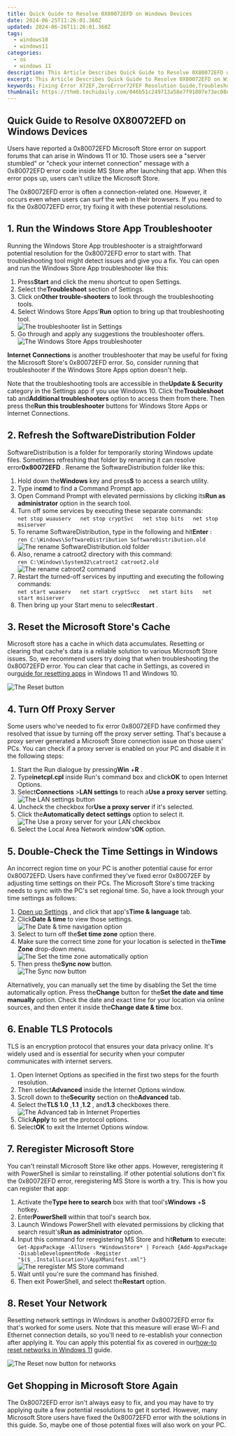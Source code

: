 ```yaml
---
title: Quick Guide to Resolve 0X80072EFD on Windows Devices
date: 2024-06-25T11:26:01.360Z
updated: 2024-06-26T11:26:01.360Z
tags:
  - windows10
  - windows11
categories:
  - os
  - windows 11
description: This Article Describes Quick Guide to Resolve 0X80072EFD on Windows Devices
excerpt: This Article Describes Quick Guide to Resolve 0X80072EFD on Windows Devices
keywords: Fixing Error X72EF,ZeroError72FEF Resolution Guide,Troubleshoot Windows Devices Error,Stop X80072EFD on PCs,Resolve WinDev Error 0X80072EFD,Fixing 0X80072EFD in Windows OS,ErrorCodeX80072EFD Remedy Guide
thumbnail: https://thmb.techidaily.com/046b51c249713a58e7f91807e73ec08e3a40b03e4add7fe4a3b9657a9796ae66.jpg
---
```


## Quick Guide to Resolve 0X80072EFD on Windows Devices

 Users have reported a 0x80072EFD Microsoft Store error on support forums that can arise in Windows 11 or 10\. Those users see a "server stumbled" or "check your internet connection" message with a 0x80072EFD error code inside MS Store after launching that app. When this error pops up, users can't utilize the Microsoft Store.

 The 0x80072EFD error is often a connection-related one. However, it occurs even when users can surf the web in their browsers. If you need to fix the 0x80072EFD error, try fixing it with these potential resolutions.

## 1\. Run the Windows Store App Troubleshooter

 Running the Windows Store App troubleshooter is a straightforward potential resolution for the 0x80072EFD error to start with. That troubleshooting tool might detect issues and give you a fix. You can open and run the Windows Store App troubleshooter like this:

1. Press**Start** and click the menu shortcut to open Settings.
2. Select the**Troubleshoot** section of Settings.
3. Click on**Other trouble-shooters** to look through the troubleshooting tools.
4. Select Windows Store Apps'**Run** option to bring up that troubleshooting tool.  
![The troubleshooter list in Settings](https://static1.makeuseofimages.com/wordpress/wp-content/uploads/2022/12/troubleshooter-list-in-windows-11.jpg)
5. Go through and apply any suggestions the troubleshooter offers.  
![The Windows Store Apps troubleshooter](https://static1.makeuseofimages.com/wordpress/wp-content/uploads/2022/12/windows-store-apps.jpg)

**Internet Connections** is another troubleshooter that may be useful for fixing the Microsoft Store's 0x80072EFD error. So, consider running that troubleshooter if the Windows Store Apps option doesn't help.

 Note that the troubleshooting tools are accessible in the**Update & Security** category in the Settings app if you use Windows 10\. Click the**Troubleshoot** tab and**Additional troubleshooters** option to access them from there. Then press the**Run this troubleshooter** buttons for Windows Store Apps or Internet Connections.

## 2\. Refresh the SoftwareDistribution Folder

 SoftwareDistribution is a folder for temporarily storing Windows update files. Sometimes refreshing that folder by renaming it can resolve error**0x80072EFD** . Rename the SoftwareDistribution folder like this:

1. Hold down the**Windows** key and press**S** to access a search utility.
2. Type in**cmd** to find a Command Prompt app.
3. Open Command Prompt with elevated permissions by clicking its**Run as administrator** option in the search tool.
4. Turn off some services by executing these separate commands:  
`net stop wuauserv  
net stop cryptSvc  
net stop bits  
net stop msiserver`
5. To rename SoftwareDistribution, type in the following and hit**Enter** :  
`ren C:\Windows\SoftwareDistribution SoftwareDistribution.old`  
![The rename SoftwareDistribution.old folder](https://static1.makeuseofimages.com/wordpress/wp-content/uploads/2022/12/rename-softwaredistribution-old-folder.jpg)
6. Also, rename a catroot2 directory with this command:  
`ren C:\Windows\System32\catroot2 catroot2.old`  
![The rename catroot2 command](https://static1.makeuseofimages.com/wordpress/wp-content/uploads/2022/12/rename-catroot2-command.jpg)
7. Restart the turned-off services by inputting and executing the following commands:  
`net start wuaserv  
net start cryptSvcc  
net start bits  
net start msiserver`
8. Then bring up your Start menu to select**Restart** .

## 3\. Reset the Microsoft Store's Cache

 Microsoft store has a cache in which data accumulates. Resetting or clearing that cache's data is a reliable solution to various Microsoft Store issues. So, we recommend users try doing that when troubleshooting the 0x80072EFD error. You can clear that cache in Settings, as covered in our[guide for resetting apps](https://www.makeuseof.com/windows-reset-app/) in Windows 11 and Windows 10.

![The Reset button](https://static1.makeuseofimages.com/wordpress/wp-content/uploads/2022/12/reset-button.jpg)

## 4\. Turn Off Proxy Server

 Some users who've needed to fix error 0x80072EFD have confirmed they resolved that issue by turning off the proxy server setting. That's because a proxy server generated a Microsoft Store connection issue on those users' PCs. You can check if a proxy server is enabled on your PC and disable it in the following steps:

1. Start the Run dialogue by pressing**Win** +**R** .
2. Type**inetcpl.cpl** inside Run's command box and click**OK** to open Internet Options.
3. Select**Connections** \>**LAN settings** to reach a**Use a proxy server** setting.  
![The LAN settings button](https://static1.makeuseofimages.com/wordpress/wp-content/uploads/2022/12/advanced-tab.jpg)
4. Uncheck the checkbox for**Use a proxy server** if it's selected.
5. Click the**Automatically detect settings** option to select it.  
![The Use a proxy server for your LAN checkbox](https://static1.makeuseofimages.com/wordpress/wp-content/uploads/2022/12/use-a-proxy-server-option.jpg)
6. Select the Local Area Network window's**OK** option.

## 5\. Double-Check the Time Settings in Windows

 An incorrect region time on your PC is another potential cause for error 0x80072EFD. Users have confirmed they've fixed error 0x80072EF by adjusting time settings on their PCs. The Microsoft Store's time tracking needs to sync with the PC's set regional time. So, have a look through your time settings as follows:

1. [Open up Settings](https://www.makeuseof.com/windows-ways-to-open-system-settings/) , and click that app's**Time & language** tab.
2. Click**Date & time** to view those settings.  
![The Date & time navigation option](https://static1.makeuseofimages.com/wordpress/wp-content/uploads/2022/12/date-time-tab.jpg)
3. Select to turn off the**Set time zone** option there.
4. Make sure the correct time zone for your location is selected in the**Time Zone** drop-down menu.  
![The Set the time zone automatically option](https://static1.makeuseofimages.com/wordpress/wp-content/uploads/2022/12/set-the-time-automatically-option.jpg)
5. Then press the**Sync now** button.  
![The Sync now button](https://static1.makeuseofimages.com/wordpress/wp-content/uploads/2022/12/sync-now-button.jpg)

 Alternatively, you can manually set the time by disabling the Set the time automatically option. Press the**Change** button for the**Set the date and time manually** option. Check the date and exact time for your location via online sources, and then enter it inside the**Change date & time** box.

## 6\. Enable TLS Protocols

 TLS is an encryption protocol that ensures your data privacy online. It's widely used and is essential for security when your computer communicates with internet servers.

1. Open Internet Options as specified in the first two steps for the fourth resolution.
2. Then select**Advanced** inside the Internet Options window.
3. Scroll down to the**Security** section on the**Advanced** tab.
4. Select the**TLS 1.0** ,**1.1** ,**1.2** , and**1.3** checkboxes there.  
![The Advanced tab in Internet Properties](https://static1.makeuseofimages.com/wordpress/wp-content/uploads/2022/12/the-advanced-tab.jpg)
5. Click**Apply** to set the protocol options.
6. Select**OK** to exit the Internet Options window.

## 7\. Reregister Microsoft Store

 You can't reinstall Microsoft Store like other apps. However, reregistering it with PowerShell is similar to reinstalling. If other potential solutions don't fix the 0x80072EFD error, reregistering MS Store is worth a try. This is how you can register that app:

1. Activate the**Type here to search** box with that tool's**Windows** +**S** hotkey.
2. Enter**PowerShell** within that tool's search box.
3. Launch Windows PowerShell with elevated permissions by clicking that search result's**Run as administrator** option.
4. Input this command for reregistering MS Store and hit**Return** to execute:  
`Get-AppxPackage -AllUsers *WindowsStore* | Foreach {Add-AppxPackage -DisableDevelopmentMode -Register "$($_.InstallLocation)\AppXManifest.xml"}`  
![The reregister MS Store command](https://static1.makeuseofimages.com/wordpress/wp-content/uploads/2022/12/reregister-ms-store-command.jpg)
5. Wait until you're sure the command has finished.
6. Then exit PowerShell, and select the**Restart** option.

## 8\. Reset Your Network

 Resetting network settings in Windows is another 0x80072EFD error fix that's worked for some users. Note that this measure will erase Wi-Fi and Ethernet connection details, so you'll need to re-establish your connection after applying it. You can apply this potential fix as covered in our[how-to reset networks in Windows 11](https://www.makeuseof.com/reset-network-settings-windows-11/) guide.

![The Reset now button for networks](https://static1.makeuseofimages.com/wordpress/wp-content/uploads/2022/12/reset-now-network-option.jpg)

## Get Shopping in Microsoft Store Again

 The 0x80072EFD error isn't always easy to fix, and you may have to try applying quite a few potential resolutions to get it sorted. However, many Microsoft Store users have fixed the 0x80072EFD error with the solutions in this guide. So, maybe one of those potential fixes will also work on your PC.

<ins class="adsbygoogle"
     style="display:block"
     data-ad-format="autorelaxed"
     data-ad-client="ca-pub-7571918770474297"
     data-ad-slot="1223367746"></ins>



<ins class="adsbygoogle"
     style="display:block"
     data-ad-client="ca-pub-7571918770474297"
     data-ad-slot="8358498916"
     data-ad-format="auto"
     data-full-width-responsive="true"></ins>


